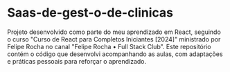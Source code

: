 # Saas-de-gest-o-de-clinicas
Projeto desenvolvido como parte do meu aprendizado em React, seguindo o curso "Curso de React para Completos Iniciantes [2024]" ministrado por Felipe Rocha no canal "Felipe Rocha • Full Stack Club". Este repositório contém o código que desenvolvi acompanhando as aulas, com adaptações e práticas pessoais para reforçar o aprendizado.
